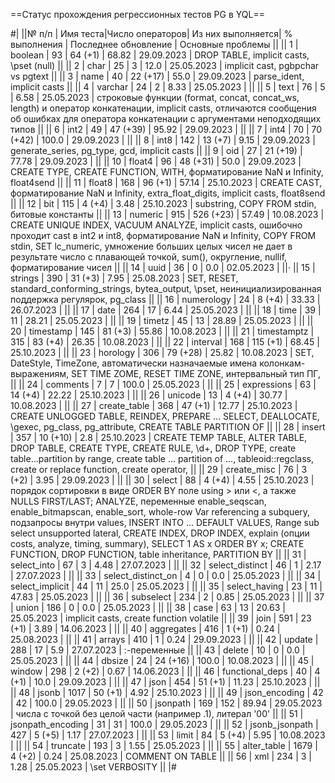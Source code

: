 ==Статус прохождения регрессионных тестов PG в YQL==

#|
||№ п/п | Имя теста|Число операторов| Из них выполняется| % выполнения | Последнее обновление | Основные проблемы ||
|| 1 | boolean | 93 | 64 (+1) | 68.82 | 29.09.2023 | DROP TABLE, implicit casts, \pset (null) ||
|| 2 | char | 25 | 3 | 12.0 | 25.05.2023 | implicit cast, pgbpchar vs pgtext ||
|| 3 | name | 40 | 22 (+17) | 55.0 | 29.09.2023 | parse_ident, implicit casts ||
|| 4 | varchar | 24 | 2 | 8.33 | 25.05.2023 | ||
|| 5 | text | 76 | 5 | 6.58 | 25.05.2023 | строковые функции (format, concat, concat_ws, length) и оператор конкатенации, implicit casts, отличаются сообщения об ошибках для оператора конкатенации с аргументами неподходящих типов ||
|| 6 | int2 | 49 | 47 (+39) | 95.92 | 29.09.2023 | ||
|| 7 | int4 | 70 | 70 (+42) | 100.0 | 29.09.2023 | ||
|| 8 | int8 | 142 | 13 (+7) | 9.15 | 29.09.2023 | generate_series, pg_type, gcd, implicit casts ||
|| 9 | oid | 27 | 21 (+19) | 77.78 | 29.09.2023 | ||
|| 10 | float4 | 96 | 48 (+31) | 50.0 | 29.09.2023 | CREATE TYPE, CREATE FUNCTION, WITH, форматирование NaN и Infinity, float4send ||
|| 11 | float8 | 168 | 96 (+1) | 57.14 | 25.10.2023 | CREATE CAST, форматирование NaN и Infinity, extra_float_digits, implicit casts, float8send ||
|| 12 | bit | 115 | 4 (+4) | 3.48 | 25.10.2023 | substring, COPY  FROM stdin, битовые константы ||
|| 13 | numeric | 915 | 526 (+23) | 57.49 | 10.08.2023 | CREATE UNIQUE INDEX, VACUUM ANALYZE, implicit casts, ошибочно проходит cast в int2 и int8, форматирование NaN и Infinity, COPY FROM stdin, SET lc_numeric, умножение больших целых чисел не дает в результате число с плавающей точкой, sum(), округление, nullif, форматирование чисел ||
|| 14 | uuid | 36 | 0 | 0.0 | 02.05.2023 | ||·
|| 15 | strings | 390 | 31 (+3) | 7.95 | 25.08.2023 | SET, RESET, standard_conforming_strings, bytea_output, \pset, неинициализированная поддержка регулярок, pg_class  ||
|| 16 | numerology | 24 | 8 (+4) | 33.33 | 26.07.2023 |  ||
|| 17 | date | 264 | 17 | 6.44 | 25.05.2023 | ||
|| 18 | time | 39 | 11 | 28.21 | 25.05.2023 | ||
|| 19 | timetz | 45 | 13 | 28.89 | 25.05.2023 | ||
|| 20 | timestamp | 145 | 81 (+3) | 55.86 | 10.08.2023 | ||
|| 21 | timestamptz | 315 | 83 (+4) | 26.35 | 10.08.2023 | ||
|| 22 | interval | 168 | 115 (+1) | 68.45 | 25.10.2023 | ||
|| 23 | horology | 306 | 79 (+28) | 25.82 | 10.08.2023 | SET, DateStyle, TimeZone, автоматически назначаемые имена колонкам-выражениям, SET TIME ZOME, RESET TIME ZONE, интервальный тип ПГ, ||
|| 24 | comments | 7 | 7 | 100.0 | 25.05.2023 |  ||
|| 25 | expressions | 63 | 14 (+4) | 22.22 | 25.10.2023 | ||
|| 26 | unicode | 13 | 4 (+4) | 30.77 | 10.08.2023 | ||
|| 27 | create_table | 368 | 47 (+1) | 12.77 | 25.10.2023 | CREATE UNLOGGED TABLE, REINDEX, PREPARE ... SELECT, DEALLOCATE, \gexec, pg_class, pg_attribute, CREATE TABLE PARTITION OF ||
|| 28 | insert | 357 | 10 (+10) | 2.8 | 25.10.2023 | CREATE TEMP TABLE, ALTER TABLE, DROP TABLE, CREATE TYPE, CREATE RULE, \d+, DROP TYPE, create table...partition by range, create table ... partition of ..., tableoid::regclass, create or replace function, create operator, ||
|| 29 | create_misc | 76 | 3 (+2) | 3.95 | 29.09.2023 | ||
|| 30 | select | 88 | 4 (+4) | 4.55 | 25.10.2023 | порядок сортировки в виде  ORDER BY поле using > или <, а также NULLS FIRST/LAST; ANALYZE, переменные enable_seqscan, enable_bitmapscan, enable_sort,  whole-row Var referencing a subquery, подзапросы внутри values, INSERT INTO ... DEFAULT VALUES, Range sub select unsupported lateral, CREATE INDEX, DROP INDEX, explain (опции costs, analyze, timing, summary), SELECT 1 AS x ORDER BY x; CREATE FUNCTION, DROP FUNCTION, table inheritance, PARTITION BY ||
|| 31 | select_into | 67 | 3 | 4.48 | 27.07.2023 | ||
|| 32 | select_distinct | 46 | 1 | 2.17 | 27.07.2023 | ||
|| 33 | select_distinct_on | 4 | 0 | 0.0 | 25.05.2023 | ||
|| 34 | select_implicit | 44 | 11 | 25.0 | 25.05.2023 | ||
|| 35 | select_having | 23 | 11 | 47.83 | 25.05.2023 | ||
|| 36 | subselect | 234 | 2 | 0.85 | 25.05.2023 | ||
|| 37 | union | 186 | 0 | 0.0 | 25.05.2023 | ||
|| 38 | case | 63 | 13 | 20.63 | 25.05.2023 | implicit casts, create function volatile ||
|| 39 | join | 591 | 23 (+1) | 3.89 | 14.06.2023 | ||
|| 40 | aggregates | 416 | 1 (+1) | 0.24 | 25.08.2023 | ||
|| 41 | arrays | 410 | 1 | 0.24 | 29.09.2023 | ||
|| 42 | update | 288 | 17 | 5.9 | 27.07.2023 | :-переменные ||
|| 43 | delete | 10 | 0 | 0.0 | 25.05.2023 | ||
|| 44 | dbsize | 24 | 24 (+16) | 100.0 | 10.08.2023 | ||
|| 45 | window | 298 | 2 (+2) | 0.67 | 14.06.2023 | ||
|| 46 | functional_deps | 40 | 4 (+1) | 10.0 | 29.09.2023 | ||
|| 47 | json | 454 | 51 (+1) | 11.23 | 25.10.2023 | ||
|| 48 | jsonb | 1017 | 50 (+1) | 4.92 | 25.10.2023 | ||
|| 49 | json_encoding | 42 | 42 | 100.0 | 29.05.2023 | ||
|| 50 | jsonpath | 169 | 152 | 89.94 | 29.05.2023 | числа с точкой без целой части (например .1), литерал '00' ||
|| 51 | jsonpath_encoding | 31 | 31 | 100.0 | 29.05.2023 | ||
|| 52 | jsonb_jsonpath | 427 | 5 (+5) | 1.17 | 27.07.2023 | ||
|| 53 | limit | 84 | 5 (+4) | 5.95 | 10.08.2023 | ||
|| 54 | truncate | 193 | 3 | 1.55 | 25.05.2023 | ||
|| 55 | alter_table | 1679 | 4 (+2) | 0.24 | 25.08.2023 | COMMENT ON TABLE ||
|| 56 | xml | 234 | 3 | 1.28 | 25.05.2023 | \set VERBOSITY ||
|#
